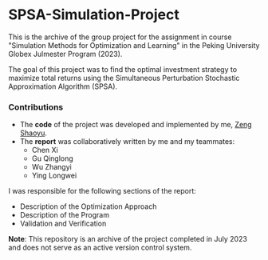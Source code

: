 # SPSA-Simulation-Project

This is the archive of the group project for the assignment in course "Simulation Methods for Optimization and Learning" in the Peking University Globex Julmester Program (2023).

The goal of this project was to find the optimal investment strategy to maximize total returns using the Simultaneous Perturbation Stochastic Approximation Algorithm (SPSA). 

### Contributions
- The **code** of the project was developed and implemented by me, [Zeng Shaoyu](https://github.com/Carbonadooo).
- The **report** was collaboratively written by me and my teammates:
  - Chen Xi
  - Gu Qinglong
  - Wu Zhangyi
  - Ying Longwei

I was responsible for the following sections of the report:
- Description of the Optimization Approach
- Description of the Program
- Validation and Verification

  
**Note**: This repository is an archive of the project completed in July 2023 and does not serve as an active version control system.
